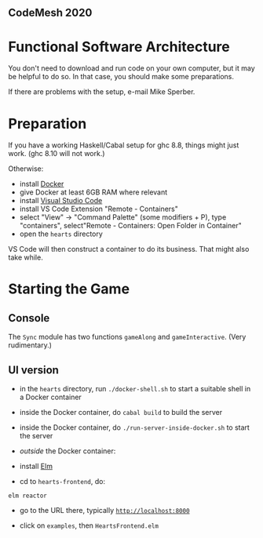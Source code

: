 ## CodeMesh 2020
# Functional Software Architecture

You don't need to download and run code on your own computer, but it
may be helpful to do so.  In that case, you should make some
preparations.

If there are problems with the setup, e-mail Mike Sperber.

# Preparation

If you have a working Haskell/Cabal setup for ghc 8.8, things might
just work.  (ghc 8.10 will not work.)

Otherwise:

- install [Docker](https://www.docker.com/)
- give Docker at least 6GB RAM where relevant
- install [Visual Studio Code](https://code.visualstudio.com/download)
- install VS Code Extension "Remote - Containers" 
- select  "View" -> "Command Palette" (some modifiers + P), type
  "containers",  select"Remote - Containers: Open Folder in Container"
- open the `hearts` directory

VS Code will then construct a container to do its business.  That
might also take while.

# Starting the Game

## Console

The `Sync` module has two functions `gameAlong` and
`gameInteractive`. (Very rudimentary.)

## UI version

- in the `hearts` directory, run `./docker-shell.sh` to start a
  suitable shell in a Docker container

- inside the Docker container, do `cabal build` to build the server

- inside the Docker container, do `./run-server-inside-docker.sh` to
  start the server
  
- *outside* the Docker container:

- install [Elm](https://elm-lang.org/)

- cd to `hearts-frontend`, do:

```
elm reactor
```

- go to the URL there, typically
  [`http://localhost:8000`](http://localhost:8000)
  
- click on `examples`, then `HeartsFrontend.elm`
